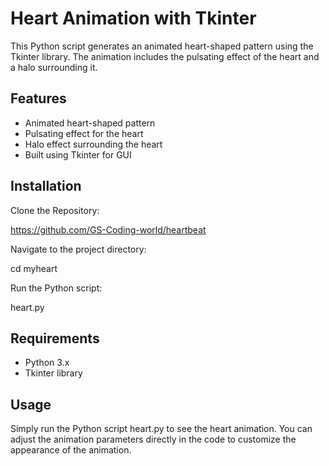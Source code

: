 
# Heart Animation with Tkinter

This Python script generates an animated heart-shaped pattern using the Tkinter library. The animation includes the pulsating effect of the heart and a halo surrounding it.


## Features

- Animated heart-shaped pattern
- Pulsating effect for the heart
- Halo effect surrounding the heart
- Built using Tkinter for GUI


## Installation

Clone the Repository:

https://github.com/GS-Coding-world/heartbeat

Navigate to the project directory:

cd myheart

Run the Python script:

heart.py
## Requirements

- Python 3.x
- Tkinter library
## Usage

Simply run the Python script heart.py to see the heart animation. You can adjust the animation parameters directly in the code to customize the appearance of the animation.

